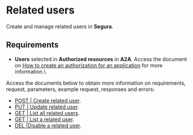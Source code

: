 # Related users

Create and manage related users in **Segura**.

## Requirements

* **Users** selected in **Authorized resources** in **A2A**. Access the document on [How to create an authorization for an application](../../../../../v4/docs/how-to-manage-authorizations-in-a2a/) for more information.\


Access the documents below to obtain more information on requirements, request, parameters, example request, responses and errors:

* [POST | Create related user](../../../../../v4/docs/api-post-create-related-user/).
* [PUT | Update related user](../../../../../v4/docs/api-put-update-related-user/).
* [GET | List all related users](../../../../../v4/docs/api-get-list-all-related-users/).
* [GET | List a related user](../../../../../v4/docs/api-get-list-a-related-user/).
* [DEL |Disable a related user](../../../../../v4/docs/api-del-disable-related-user/).
